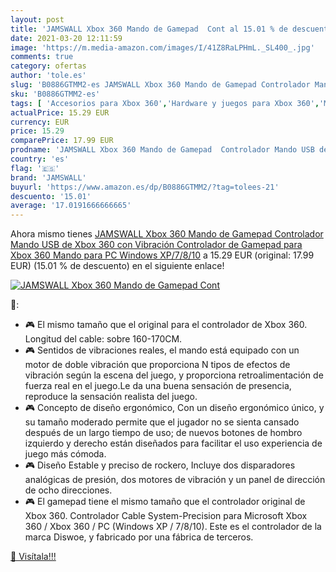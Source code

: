 ```yaml
---
layout: post
title: 'JAMSWALL Xbox 360 Mando de Gamepad  Cont al 15.01 % de descuento'
date: 2021-03-20 12:11:59
image: 'https://m.media-amazon.com/images/I/41Z8RaLPHmL._SL400_.jpg'
comments: true
category: ofertas
author: 'tole.es'
slug: 'B0886GTMM2-es JAMSWALL Xbox 360 Mando de Gamepad Controlador Mando USB...'
sku: 'B0886GTMM2-es'
tags: [ 'Accesorios para Xbox 360','Hardware y juegos para Xbox 360','Mandos para Xbox 360','Mandos y controles para Xbox 360','Sistemas precursores y micro consolas','Videojuegos','jamswall','xbox', ]
actualPrice: 15.29 EUR
currency: EUR
price: 15.29
comparePrice: 17.99 EUR
prodname: 'JAMSWALL Xbox 360 Mando de Gamepad  Controlador Mando USB de Xbox 360 con Vibración  Controlador de Gamepad para Xbox 360 Mando para PC Windows XP/7/8/10'
country: 'es'
flag: '🇪🇸'
brand: 'JAMSWALL'
buyurl: 'https://www.amazon.es/dp/B0886GTMM2/?tag=tolees-21'
descuento: '15.01'
average: '17.0191666666665'
---
```


Ahora mismo tienes [JAMSWALL Xbox 360 Mando de Gamepad  Controlador Mando USB de Xbox 360 con Vibración  Controlador de Gamepad para Xbox 360 Mando para PC Windows XP/7/8/10](https://www.amazon.es/dp/B0886GTMM2/?tag=tolees-21) a 15.29 EUR (original: 17.99 EUR) (15.01 %  de descuento) en el siguiente enlace!

[![JAMSWALL Xbox 360 Mando de Gamepad  Cont](https://m.media-amazon.com/images/I/41Z8RaLPHmL._SL400_.jpg)](https://www.amazon.es/dp/B0886GTMM2/?tag=tolees-21)

🔎:

- 🎮 El mismo tamaño que el original para el controlador de Xbox 360. Longitud del cable: sobre 160-170CM.
- 🎮 Sentidos de vibraciones reales, el mando está equipado con un motor de doble vibración que proporciona N tipos de efectos de vibración según la escena del juego, y proporciona retroalimentación de fuerza real en el juego.Le da una buena sensación de presencia, reproduce la sensación realista del juego.
- 🎮 Concepto de diseño ergonómico, Con un diseño ergonómico único, y su tamaño moderado permite que el jugador no se sienta cansado después de un largo tiempo de uso; de nuevos botones de hombro izquierdo y derecho están diseñados para facilitar el uso experiencia de juego más cómoda.
- 🎮 Diseño Estable y preciso de rockero, Incluye dos disparadores analógicas de presión, dos motores de vibración y un panel de dirección de ocho direcciones.
- 🎮 El gamepad tiene el mismo tamaño que el controlador original de Xbox 360. Controlador Cable System-Precision para Microsoft Xbox 360 / Xbox 360 / PC (Windows XP / 7/8/10). Este es el controlador de la marca Diswoe, y fabricado por una fábrica de terceros.

[🛒 Visítala!!!](https://www.amazon.es/dp/B0886GTMM2/?tag=tolees-21)
